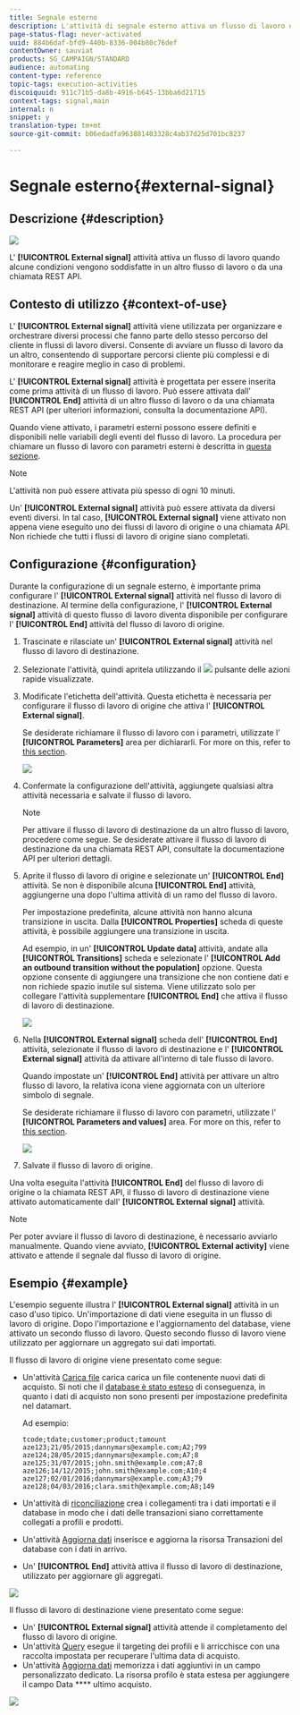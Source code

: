 ```yaml
---
title: Segnale esterno
description: L'attività di segnale esterno attiva un flusso di lavoro quando alcune condizioni vengono soddisfatte in un altro flusso di lavoro.
page-status-flag: never-activated
uuid: 884b6daf-bfd9-440b-8336-004b80c76def
contentOwner: sauviat
products: SG_CAMPAIGN/STANDARD
audience: automating
content-type: reference
topic-tags: execution-activities
discoiquuid: 911c71b5-da8b-4916-b645-13bba6d21715
context-tags: signal,main
internal: n
snippet: y
translation-type: tm+mt
source-git-commit: b06edadfa963881403328c4ab37d25d701bc8237

---
```



# Segnale esterno{#external-signal}

## Descrizione {#description}

![](assets/signal.png)

L' **[!UICONTROL External signal]** attività attiva un flusso di lavoro quando alcune condizioni vengono soddisfatte in un altro flusso di lavoro o da una chiamata REST API.

## Contesto di utilizzo {#context-of-use}

L' **[!UICONTROL External signal]** attività viene utilizzata per organizzare e orchestrare diversi processi che fanno parte dello stesso percorso del cliente in flussi di lavoro diversi. Consente di avviare un flusso di lavoro da un altro, consentendo di supportare percorsi cliente più complessi e di monitorare e reagire meglio in caso di problemi.

L' **[!UICONTROL External signal]** attività è progettata per essere inserita come prima attività di un flusso di lavoro. Può essere attivata dall’ **[!UICONTROL End]** attività di un altro flusso di lavoro o da una chiamata REST API (per ulteriori informazioni, consulta la documentazione [](../../api/using/managing-workflows.md)API).

Quando viene attivato, i parametri esterni possono essere definiti e disponibili nelle variabili degli eventi del flusso di lavoro. La procedura per chiamare un flusso di lavoro con parametri esterni è descritta in [questa sezione](../../automating/using/calling-a-workflow-with-external-parameters.md).

>[!NOTE]
>
>L'attività non può essere attivata più spesso di ogni 10 minuti.

Un' **[!UICONTROL External signal]** attività può essere attivata da diversi eventi diversi. In tal caso, **[!UICONTROL External signal]** viene attivato non appena viene eseguito uno dei flussi di lavoro di origine o una chiamata API. Non richiede che tutti i flussi di lavoro di origine siano completati.

## Configurazione {#configuration}

Durante la configurazione di un segnale esterno, è importante prima configurare l' **[!UICONTROL External signal]** attività nel flusso di lavoro di destinazione. Al termine della configurazione, l' **[!UICONTROL External signal]** attività di questo flusso di lavoro diventa disponibile per configurare l' **[!UICONTROL End]** attività del flusso di lavoro di origine.

1. Trascinate e rilasciate un' **[!UICONTROL External signal]** attività nel flusso di lavoro di destinazione.
1. Selezionate l'attività, quindi apritela utilizzando il ![](assets/edit_darkgrey-24px.png) pulsante delle azioni rapide visualizzate.
1. Modificate l'etichetta dell'attività. Questa etichetta è necessaria per configurare il flusso di lavoro di origine che attiva l' **[!UICONTROL External signal]**.

   Se desiderate richiamare il flusso di lavoro con i parametri, utilizzate l' **[!UICONTROL Parameters]** area per dichiararli. For more on this, refer to [this section](../../automating/using/calling-a-workflow-with-external-parameters.md#declaring-the-parameters-in-the-external-signal-activity).

   ![](assets/external_signal_configuration.png)

1. Confermate la configurazione dell'attività, aggiungete qualsiasi altra attività necessaria e salvate il flusso di lavoro.

   >[!NOTE]
   >
   >Per attivare il flusso di lavoro di destinazione da un altro flusso di lavoro, procedere come segue. Se desiderate attivare il flusso di lavoro di destinazione da una chiamata REST API, consultate la documentazione [](../../api/using/managing-workflows.md) API per ulteriori dettagli.

1. Aprite il flusso di lavoro di origine e selezionate un' **[!UICONTROL End]** attività. Se non è disponibile alcuna **[!UICONTROL End]** attività, aggiungerne una dopo l'ultima attività di un ramo del flusso di lavoro.

   Per impostazione predefinita, alcune attività non hanno alcuna transizione in uscita. Dalla **[!UICONTROL Properties]** scheda di queste attività, è possibile aggiungere una transizione in uscita.

   Ad esempio, in un' **[!UICONTROL Update data]** attività, andate alla **[!UICONTROL Transitions]** scheda e selezionate l' **[!UICONTROL Add an outbound transition without the population]** opzione. Questa opzione consente di aggiungere una transizione che non contiene dati e non richiede spazio inutile sul sistema. Viene utilizzato solo per collegare l'attività supplementare **[!UICONTROL End]** che attiva il flusso di lavoro di destinazione.

   ![](assets/external_signal_empty_transition.png)

1. Nella **[!UICONTROL External signal]** scheda dell' **[!UICONTROL End]** attività, selezionate il flusso di lavoro di destinazione e l' **[!UICONTROL External signal]** attività da attivare all'interno di tale flusso di lavoro.

   Quando impostate un' **[!UICONTROL End]** attività per attivare un altro flusso di lavoro, la relativa icona viene aggiornata con un ulteriore simbolo di segnale.

   Se desiderate richiamare il flusso di lavoro con parametri, utilizzate l' **[!UICONTROL Parameters and values]** area. For more on this, refer to [this section](../../automating/using/calling-a-workflow-with-external-parameters.md#defining-the-parameters-when-calling-the-workflow).

   ![](assets/external_signal_end.png)

1. Salvate il flusso di lavoro di origine.

Una volta eseguita l'attività **[!UICONTROL End]** del flusso di lavoro di origine o la chiamata REST API, il flusso di lavoro di destinazione viene attivato automaticamente dall' **[!UICONTROL External signal]** attività.

>[!NOTE]
>
>Per poter avviare il flusso di lavoro di destinazione, è necessario avviarlo manualmente. Quando viene avviato, **[!UICONTROL External activity]** viene attivato e attende il segnale dal flusso di lavoro di origine.

## Esempio {#example}

L'esempio seguente illustra l' **[!UICONTROL External signal]** attività in un caso d'uso tipico. Un'importazione di dati viene eseguita in un flusso di lavoro di origine. Dopo l'importazione e l'aggiornamento del database, viene attivato un secondo flusso di lavoro. Questo secondo flusso di lavoro viene utilizzato per aggiornare un aggregato sui dati importati.

Il flusso di lavoro di origine viene presentato come segue:

* Un'attività [Carica file](../../automating/using/load-file.md) carica carica un file contenente nuovi dati di acquisto. Si noti che il [database è stato esteso](../../developing/using/data-model-concepts.md) di conseguenza, in quanto i dati di acquisto non sono presenti per impostazione predefinita nel datamart.

   Ad esempio:

   ```
   tcode;tdate;customer;product;tamount
   aze123;21/05/2015;dannymars@example.com;A2;799
   aze124;28/05/2015;dannymars@example.com;A7;8
   aze125;31/07/2015;john.smith@example.com;A7;8
   aze126;14/12/2015;john.smith@example.com;A10;4
   aze127;02/01/2016;dannymars@example.com;A3;79
   aze128;04/03/2016;clara.smith@example.com;A8;149
   ```

* Un'attività di [riconciliazione](../../automating/using/reconciliation.md) crea i collegamenti tra i dati importati e il database in modo che i dati delle transazioni siano correttamente collegati a profili e prodotti.
* Un'attività [Aggiorna dati](../../automating/using/update-data.md) inserisce e aggiorna la risorsa Transazioni del database con i dati in arrivo.
* Un' **[!UICONTROL End]** attività attiva il flusso di lavoro di destinazione, utilizzato per aggiornare gli aggregati.

![](assets/signal_example_source1.png)

Il flusso di lavoro di destinazione viene presentato come segue:

* Un' **[!UICONTROL External signal]** attività attende il completamento del flusso di lavoro di origine.
* Un'attività [Query](../../automating/using/query.md#enriching-data) esegue il targeting dei profili e li arricchisce con una raccolta impostata per recuperare l'ultima data di acquisto.
* Un'attività [Aggiorna dati](../../automating/using/update-data.md) memorizza i dati aggiuntivi in un campo personalizzato dedicato. La risorsa profilo è stata estesa per aggiungere il campo Data **** ultimo acquisto.

![](assets/signal_example_source2.png)

